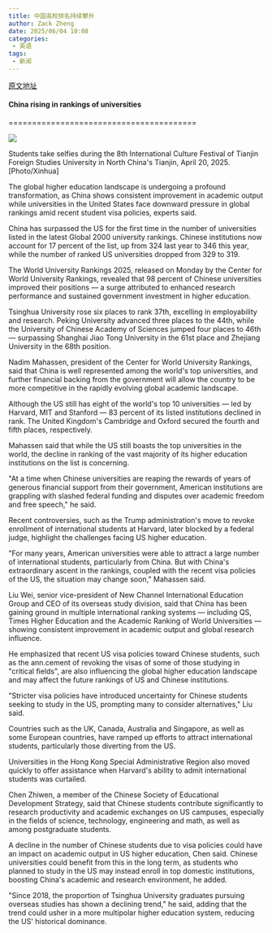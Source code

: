 ```yaml
---
title: 中国高校排名持续攀升
author: Zack Zheng
date: 2025/06/04 10:08
categories:
 - 英语
tags:
 - 新闻
--- 
```


[原文地址](https://www.chinadaily.com.cn/a/202506/04/WS683f8220a310a04af22c2fd3.html)

#### China rising in <Phon phon="/ˈræŋkɪŋ/" type="n." mean="地位，排名，排位(尤指在体育运动中);(某项体育运动的)最佳运动员排名表" >rankings</Phon> of universities

========================================

![](https://img2.chinadaily.com.cn/images/202506/04/683f8220a310a04a96799e96.jpeg)

Students take <Phon phon="/ˈsɛlfi/" type="n." mean="自拍；自拍照（selfie的复数）" >selfies</Phon> during the 8th International Culture Festival of Tianjin Foreign Studies University in North China's Tianjin, April 20, 2025. \[Photo/Xinhua\]

The global higher education <Phon phon="/ˈlæn(d)ˌskeɪp/" type="n." mean="（陆上，尤指乡村的）风景，景色；形势，情形；（陆上或乡村）风景画；横向打印格式">landscape</Phon> is <Phon phon="/ˌʌndərˈɡoʊ/" type="vt." mean="经历，经受（undergo 的现在分词）">undergoing</Phon> a <Phon phon="/prəˈfaʊnd/" type="adj." mean="影响）深刻的，极大的；（感情）强烈的，深切的；（思想）深邃的，（见解）深刻的；<文>深的，深处的；完全的；艰深的，玄奥的；（疾病，残疾）严重的">profound</Phon> <Phon phon="/ˌtrænsfərˈmeɪʃ(ə)n" type="n." mean="彻底或重大的）改观，变化，转变；（用于南非）民主改革；舞台场景的突变；（动物生命周期中的）变态；（物理）嬗变，核的转换；（数，逻）变换；（语言学）转换；（生）遗传转化；（生）细胞转化">transformation</Phon>, as China shows <Phon phon="/kənˈsɪstənt/" type="adj." mean="始终如一的，一贯的；持续的，连续的；固守的，坚持的；一致的，吻合的">consistent</Phon> improvement in academic output while universities in the United States face <Phon phon="/ˈdaʊnwərd/" type="adj. | adv." mean="向下的，下降的">downward</Phon> pressure in global rankings <Phon phon="/əˈmɪd/" type="prep." mean="在……过程中，在……中；四周是，被……所环绕">amid</Phon> recent student visa <Phon phon="/ˈpɑːləsiz/" type="n." mean="政策，方针，策略；保险单（policy 的复数）；">policies</Phon>, experts said.

China has <Phon phon="/sərˈpæs/" type="v." mean="超过，凌驾（surpass 的过去分词形式）">surpassed</Phon> the US for the first time in the number of universities listed in the latest Global 2000 university rankings. Chinese <Phon phon="/ˌɪnstɪˈtuʃənz/" type="n." mean="机构，团体；社会收容机构；制度，习俗（institution 的复数）">institutions</Phon> now account for 17 percent of the list, up from 324 last year to 346 this year, while the number of ranked US universities dropped from 329 to 319.

The World University Rankings 2025, released on Monday by the Center for World University Rankings, <Phon phon="/rɪˈviːld/" type="v." mean="揭露，透露；显示（reveal 的过去式和过去分词）">revealed</Phon> that 98 percent of Chinese universities improved their positions — a <Phon phon="/sɜːrdʒ/" type="n.｜v." mean="激增，猛增；急剧上升，激增；（感情）涌起，涌现；（电压，电流）猛增，浪涌；">surge</Phon> attributed to <Phon phon="/ɪnˈhænst/" type="v.｜adj." mean="提高，增强（enhance 的过去式及过去分词）｜ 提高的，增强的">enhanced</Phon> research performance and <Phon phon="/səˈsteɪnd/" type="adj. | v." mean="持续的，持久的；坚定的，坚持不懈的 | 维持，保持；遭受，经受；（在体力或精神方面）支持，支撑（sustain 的过去式和过去分词）">sustained</Phon> government <Phon phon="/ɪnˈvestmənt/" type="n." mean="投资；值得买的东西；（时间、精力的）投入；<旧>包围，封锁">investment</Phon> in higher education.

<Phon phon="/ˈtsɪŋˌhwɑː/" type="n." mean="清华大学">Tsinghua</Phon> University rose six places to rank 37th, excelling in <Phon phon="/ɪmˌplɔɪəˈbɪləti/" type="n." mean="就业能力；[劳经] 受雇就业能力；受聘价值；可雇性">employability</Phon> and research. <Phon phon="/ˌpiːˈkɪŋ/" type="n." mean="北京的旧称，现在称 Beijing">Peking</Phon> University advanced three places to the 44th, while the University of Chinese Academy of Sciences jumped four places to 46th — <Phon phon="/sərˈpæsɪŋ/" type="adj. | adv. | v." mean="胜过的；卓越的；优秀的 | 卓越地；非凡地 | 优于，超出，胜过（surpass 的现在分词）">surpassing</Phon> Shanghai Jiao Tong University in the 61st place and Zhejiang University in the 68th position.

Nadim Mahassen, president of the Center for World University Rankings, said that China is well represented among the world's top universities, and further financial backing from the government will allow the country to be more <Phon phon="/kəmˈpetətɪv/" type="adj." mean="竞争的；好竞争的，好胜的；有竞争力的">competitive</Phon> in the rapidly evolving global academic landscape.

Although the US still has eight of the world's top 10 universities — led by Harvard, MIT and Stanford — 83 percent of its listed institutions declined in rank. The United Kingdom's Cambridge and Oxford secured the fourth and fifth places, respectively.

Mahassen said that while the US still boasts the top universities in the world, the decline in ranking of the vast majority of its higher education institutions on the list is concerning.

"At a time when Chinese universities are reaping the rewards of years of generous financial support from their government, American institutions are <Phon phon="/ˈɡræplɪŋ/" type="n. | v." mean="擒拿；探线；锚定 | 抓钩；扭打；握牢（grapple 的 ing 形式）">grappling</Phon> with <Phon phon="/slæʃt/" type="v." mean="削减（slash 的过去式及过去分词）">slashed</Phon> <Phon phon="/ˈfedərəl/" type="adj. | n." mean="联邦（制）的；（与）联邦政府（有关的）的；中央集权式的；（美国内战时期）北部联邦政府的 | 联邦探员，联邦政府官员；（美国南北战争时期）北部联邦政府支持者">federal</Phon> funding and <Phon phon="/dɪˈspjuːts; ˈdɪspjuːts/" type="n. | v." mean="争论，辩论，纠纷（dispute 的复数） | 对……提出质疑，否认；争论，辩论；争夺，竞争（dispute 的第三人称单数）">disputes</Phon> over academic freedom and free speech," he said.

Recent controversies, such as the Trump administration's move to <Phon phon="/rɪˈvoʊk/" type="v. | n." mean="撤回，撤销；（桥牌、惠斯特等牌戏中）有牌不跟 | 有牌不跟">revoke</Phon> <Phon phon="/ɪnˈroʊlmənt/" type="n." mean="登记；入伍">enrollment</Phon> of international students at Harvard, later blocked by a federal judge, highlight the challenges facing US higher education.

"For many years, American universities were able to <Phon phon="/əˈtrækt/" type="v." mean="吸引；（物体间）产生引力；引起；有吸引力">attract</Phon> a large number of international students, particularly from China. But with China's <Phon phon="/ɪkˈstrɔːrdəneri/" type="adj. | n." mean="异乎寻常的，令人惊奇的；非凡的，卓越的；特别的，临时的；特大（或多）的；特派的，特命的 | （公司正常业务活动之外的）非常账目，特支款项">extraordinary</Phon> ascent in the rankings, coupled with the recent visa policies of the US, the situation may change soon," Mahassen said.

Liu Wei, senior vice-president of New Channel International Education Group and CEO of its <Phon phon="/ˌoʊvərˈsiːz/" type="adj. | adv." mean="外国的，海外的 | 在国外，在海外">overseas</Phon> study division, said that China has been gaining ground in multiple international ranking systems — including QS, Times Higher Education and the Academic Ranking of World Universities — showing consistent improvement in academic output and global research influence.

He <Phon phon="/ˈemfəsaɪzd/" type="v." mean="强调，着重；重读（单词或短语）；使突出（或明显）（emphasize 的过去式和过去分词）">emphasized</Phon> that recent US visa policies toward Chinese students, such as the ann.cement of revoking the visas of some of those studying in "critical fields", are also influencing the global higher education landscape and may affect the future rankings of US and Chinese institutions.

"Stricter visa policies have introduced uncertainty for Chinese students seeking to study in the US, <Phon phon="/ˈprɑːmptɪŋ/" type="n. | v." mean="激励；提示；刺激；劝说；督促 | 促进；激起；鼓舞（prompt 的现在分词）">prompting</Phon> many to consider alternatives," Liu said.

Countries such as the UK, Canada, Australia and Singapore, as well as some European countries, have <Phon phon="/ræmpt/" type="adj. | v." mean="倾斜的 | 猛撞；狮子等用后脚立起；使成斜面；敲诈勒索（ramp 的过去分词形式）">ramped</Phon> up efforts to attract international students, particularly those <Phon phon="/daɪˈvɜːrtɪŋ/" type="adj. | v." mean="有趣的；令人快乐的 | 使转移；使得到消遣（divert 的现在分词）">diverting</Phon> from the US.

Universities in the Hong Kong Special Administrative Region also moved quickly to offer <Phon phon="/əˈsɪstəns/" type="n." mean="帮助，援助">assistance</Phon> when Harvard's ability to <Phon phon="/ædˈmɪt/" type="v." mean="（勉强）承认；招认，招供；准许进入（某处）；接纳，接收（入学）；收治，接收入院；承认……有效；容许，为……留有余地">admit</Phon> international students was <Phon phon="/kɜːrˈteɪl/" type="v." mean="减缩，限制；剪短；剥夺……特权等">curtailed</Phon>.

Chen Zhiwen, a member of the Chinese Society of Educational Development <Phon phon="/ˈstrætədʒi/" type="n." mean="尤指为获得某物制定长期的）策略，行动计划；战略，战略学">Strategy</Phon>, said that Chinese students contribute <Phon phon="/sɪɡˈnɪfɪkəntli/" type="adv." mean="显著地，相当数量地；值得注意的是（用于表示某事非常重要）；意味深长地，别有含意地">significantly</Phon> to research productivity and academic exchanges on US campuses, especially in the fields of science, technology, engineering and math, as well as among <Phon phon="/ˌpoʊstˈɡrædʒuət/" type="n. | adj." mean="<英>研究生；<美>博士，博士后研究人员 | <英>研究生的；<美>博士后的">postgraduate</Phon> students.

A decline in the number of Chinese students due to visa policies could have an <Phon phon="/ˈɪmpækt/" type="n. | v." mean="撞击，冲击力；巨大影响，强大作用 | 冲击，撞击；挤入，压紧；（对……）产生影响">impact</Phon> on academic output in US higher education, Chen said. Chinese universities could benefit from this in the long term, as students who planned to study in the US may instead enroll in top <Phon phon="/dəˈmestɪk/" type="adj. | n." mean="国内的，本国的；家用的，家庭的；喜爱家庭生活的，乐于操持家务的；非野生的，驯养的 | 家庭纠纷，家庭矛盾；佣人，家仆；<美>国货，本地产品">domestic</Phon> institutions, <Phon phon="/buːst/" type="v. | n." mean="使增长，推动；<美，非正式>偷窃；宣扬，推广 | 推动，促进；广告，宣扬">boosting</Phon> China's academic and research environment, he added.

"Since 2018, the <Phon phon="/prəˈpɔːrʃ(ə)n/" type="n. | v." mean="部分，份额；比例；正确的比例，均衡；大小，程度（proportions）；（事情的）重要性，严重性；等比关系 | <正式> 使（某物）成比例，使相称；分摊">proportion</Phon> of Tsinghua University graduates pursuing overseas studies has shown a declining <Phon phon="/trend/" type="n. | v." mean="趋势，动态；时尚，风尚；热门话题 | <美>趋向，倾向；（尤指地理特征的）走向；成为热门话题">trend</Phon>," he said, adding that the trend could usher in a more <Phon phon="/ˌmʌltəˈpoʊlər/" type="adj." mean="多极的">multipolar</Phon> higher education system, reducing the US' historical <Phon phon="/ˈdɑːmɪnəns/" type="n." mean="优势，支配地位">dominance</Phon>.
